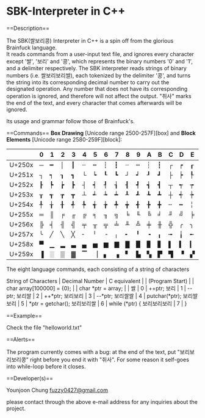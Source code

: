 # SBK-Interpreter in C++

==Description==

The SBK(쌀보리콩) Interpreter in C++ is a spin off from the glorious Brainfuck language.  
It reads commands from a user-input text file, and ignores every character except 
'쌀', '보리' and '콩', which represents the binary numbers '0' and '1', and a delimiter
respectively. The SBK interpreter reads strings of binary numbers (i.e. 쌀보리보리쌀), 
each tokenized by the delimiter '콩', and turns the string into its corresponding decimal 
number to carry out the designated operation. Any number that does not have its corresponding
operation is ignored, and therefore will not affect the output. "취사" marks the end of the 
text, and every character that comes afterwards will be ignored.   

Its usage and grammar follow those of Brainfuck's. 

==Commands==
__Box Drawing__ [Unicode range 2500-257F][box] and __Block Elements__ [Unicode range 2580-259F][block]:

|         |  0  |  1  |  2  |  3  |  4  |  5  |  6  |  7  |  8  |  9  |  A  |  B  |  C  |  D  |  E  |  F  |
| ------- | --- | --- | --- | --- | --- | --- | --- | --- | --- | --- | --- | --- | --- | --- | --- | --- |
| U+250x  |  ─  |  ━  |  │  |  ┃  |  ┄  |  ┅  |  ┆  |  ┇  |  ┈  |  ┉  |  ┊  |  ┋  |  ┌  |  ┍  |  ┎  |  ┏  |
| U+251x  |  ┐  |  ┑  |  ┒  |  ┓  |  └  |  ┕  |  ┖  |  ┗  |  ┘  |  ┙  |  ┚  |  ┛  |  ├  |  ┝  |  ┞  |  ┟  |
| U+252x  |  ┠  |  ┡  |  ┢  |  ┣  |  ┤  |  ┥  |  ┦  |  ┧  |  ┨  |  ┩  |  ┪  |  ┫  |  ┬  |  ┭  |  ┮  |  ┯  |
| U+253x  |  ┰  |  ┱  |  ┲  |  ┳  |  ┴  |  ┵  |  ┶  |  ┷  |  ┸  |  ┹  |  ┺  |  ┻  |  ┼  |  ┽  |  ┾  |  ┿  |
| U+254x  |  ╀  |  ╁  |  ╂  |  ╃  |  ╄  |  ╅  |  ╆  |  ╇  |  ╈  |  ╉  |  ╊  |  ╋  |  ╌  |  ╍  |  ╎  |  ╏  |
| U+255x  |  ═  |  ║  |  ╒  |  ╓  |  ╔  |  ╕  |  ╖  |  ╗  |  ╘  |  ╙  |  ╚  |  ╛  |  ╜  |  ╝  |  ╞  |  ╟  |
| U+256x  |  ╠  |  ╡  |  ╢  |  ╣  |  ╤  |  ╥  |  ╦  |  ╧  |  ╨  |  ╩  |  ╪  |  ╫  |  ╬  |  ╭  |  ╮  |  ╯  |
| U+257x  |  ╰  |  ╱  |  ╲  |  ╳  |  ╴  |  ╵  |  ╶  |  ╷  |  ╸  |  ╹  |  ╺  |  ╻  |  ╼  |  ╽  |  ╾  |  ╿  |
| U+258x  |  ▀  |  ▁  |  ▂  |  ▃  |  ▄  |  ▅  |  ▆  |  ▇  |  █  |  ▉  |  ▊  |  ▋  |  ▌  |  ▍  |  ▎  |  ▏  |
| U+259x  |  ▐  |  ░  |  ▒  |  ▓  |  ▔  |  ▕  |  ▖  |  ▗  |  ▘  |  ▙  |  ▚  |  ▛  |  ▜  |  ▝  |  ▞  |  ▟  |

The eight language commands, each consisting of a string of characters

String of Characters	|	Decimal Number	|	C equivalent
					    |			        		|
(Program Start)			  |					        |	char array[100000] = {0};
						          |		        			|	char *ptr = array;
						          |			        		|
쌀						        |	0		        		|	++ptr;
보리					        |	1		        		|	--ptr;
보리쌀				      	|	2		        		|	++*ptr;
보리보리				      |	3		        		|	--*ptr;
보리쌀쌀				      |	4		        		|	putchar(*ptr);
보리쌀보리				    |	5		        		|	*ptr = getchar();
보리보리쌀				    | 6		        		|	while (*ptr) {
보리보리보리			    |	7		        		|	}

==Example==

Check the file "helloworld.txt"

==Alerts==

The program currently comes with a bug: at the end of the text, put "보리보리보리콩" right
before you end it with "취사". For some reason it self-goes into while-loop before it closes.

==Developer(s)==

Younjoon Chung <fuzzy0427@gmail.com>

please contact through the above e-mail address for any inquiries about the project. 

